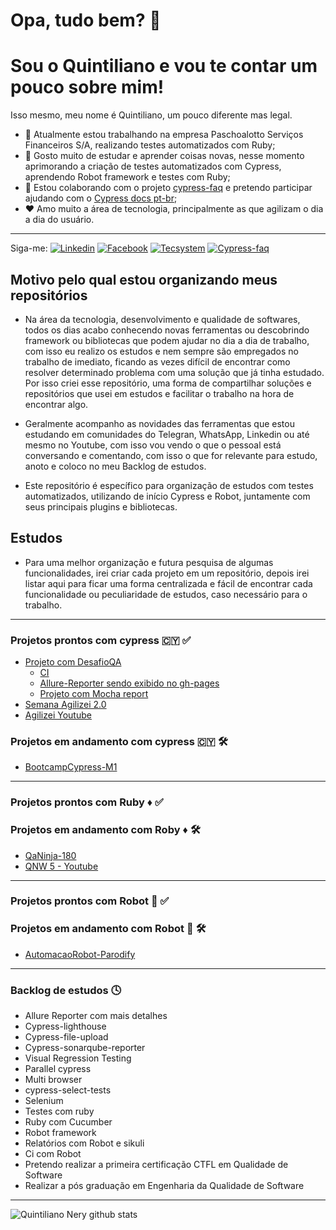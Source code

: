 # Opa, tudo bem? 👋 ##
# Sou o Quintiliano e vou te contar um pouco sobre mim! ##

Isso mesmo, meu nome é Quintiliano, um pouco diferente mas legal.
- 🏢 Atualmente estou trabalhando na empresa Paschoalotto Serviços Financeiros S/A, realizando testes automatizados com Ruby;
- 📘 Gosto muito de estudar e aprender coisas novas, nesse momento aprimorando a criação de testes automatizados com Cypress, aprendendo Robot framework e testes com Ruby;
- 💪 Estou colaborando com o projeto [cypress-faq](https://github.com/samlucax/cypress-faq) e pretendo participar ajudando com o [Cypress docs pt-br](https://github.com/pedrohyvo/cypress-docs-pt-br);
- ❤️ Amo muito a área de tecnologia, principalmente as que agilizam o dia a dia do usuário.

-----

Siga-me: 
[![Linkedin](https://badgen.net/badge/Linkedin/quintilianonery?icon=linkedin)](https://www.linkedin.com/in/quintilianonery/)
[![Facebook](https://badgen.net/badge/Facebook/quintilianonery?icon=Facebook)](https://www.facebook.com/quintiliano.p.nery)
[![Tecsystem](https://badgen.net/badge/Paschoalotto/quintilianonery?icon=Paschoalotto)](https://www.paschoalotto.com.br/)
[![Cypress-faq](https://badgen.net/badge/Cypress-faq/quintilianonery?icon=Cypress-faq)](https://github.com/samlucax/cypress-faq)

## Motivo pelo qual estou organizando meus repositórios ##
- Na área da tecnologia, desenvolvimento e qualidade de softwares, todos os dias acabo conhecendo novas ferramentas ou descobrindo framework ou bibliotecas que podem ajudar no dia a dia de trabalho, com isso eu realizo os estudos e nem sempre são empregados no trabalho de imediato, ficando as vezes difícil de encontrar como resolver determinado problema com uma solução que já tinha estudado. Por isso criei esse repositório, uma forma de compartilhar soluções e repositórios que usei em estudos e facilitar o trabalho na hora de encontrar algo.

-  Geralmente acompanho as novidades das ferramentas que estou estudando em comunidades do Telegran, WhatsApp, Linkedin ou até mesmo no Youtube, com isso vou vendo o que o pessoal está conversando e comentando, com isso o que for relevante para estudo, anoto e coloco no meu Backlog de estudos.

- Este repositório é específico para organização de estudos com testes automatizados, utilizando de início Cypress e Robot, juntamente com seus principais plugins e bibliotecas.

## Estudos ##

- Para uma melhor organização e futura pesquisa de algumas funcionalidades, irei criar cada projeto em um repositório, depois irei listar aqui para ficar uma forma centralizada e fácil de encontrar cada funcionalidade ou peculiaridade de estudos, caso necessário para o trabalho.
------

### Projetos prontos com cypress :cyprus: :white_check_mark: ###
- [Projeto com DesafioQA](https://github.com/QuintilianoNery/DesafioQA)
  - [CI](https://github.com/QuintilianoNery/DesafioQA/actions)
  - [Allure-Reporter sendo exibido no gh-pages](https://github.com/QuintilianoNery/DesafioQA/deployments/activity_log?environment=github-pages)
  - [Projeto com Mocha report](https://github.com/QuintilianoNery/TesteCypress-SemanaAgilizei2.0/deployments/activity_log?environment=github-pages)
- [Semana Agilizei 2.0](https://github.com/QuintilianoNery/TesteCypress-SemanaAgilizei2.0)
- [Agilizei Youtube](https://github.com/QuintilianoNery/TesteCypress-Agilizei/blob/origin/README.md)

### Projetos em andamento com cypress :cyprus: :hammer_and_wrench: ###
- [BootcampCypress-M1](https://github.com/QuintilianoNery/BootcampCypress-M1)

------
### Projetos prontos com Ruby ♦️ :white_check_mark:

### Projetos em andamento com Roby ♦️ :hammer_and_wrench:
- [QaNinja-180](https://github.com/QuintilianoNery/QaNinja-180)
- [QNW 5 - Youtube](https://github.com/QuintilianoNery/AutomacaoRuby-QNW5)

------

### Projetos prontos com Robot :robot: :white_check_mark: ###


### Projetos em andamento com Robot :robot: :hammer_and_wrench: ###
- [AutomacaoRobot-Parodify](https://github.com/QuintilianoNery/AutomacaoRobot-Parodify)
-----

### Backlog de estudos :clock4: ###

- Allure Reporter com mais detalhes
- Cypress-lighthouse
- Cypress-file-upload
- Cypress-sonarqube-reporter
- Visual Regression Testing
- Parallel cypress
- Multi browser
- cypress-select-tests
- Selenium 
- Testes com ruby
- Ruby com Cucumber
- Robot framework
- Relatórios com Robot e sikuli
- Ci com Robot
- Pretendo realizar a primeira certificação CTFL em Qualidade de Software
- Realizar a pós graduação em Engenharia da Qualidade de Software

-----

![Quintiliano Nery github stats](https://github-profile-summary-cards.vercel.app/api/cards/profile-details?username=QuintilianoNery&theme=solarized_dark)
